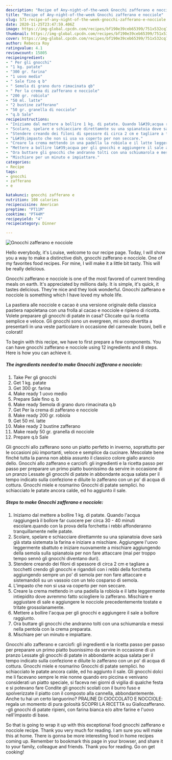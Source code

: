 ```yaml
---
description: "Recipe of Any-night-of-the-week Gnocchi zafferano e nocciole"
title: "Recipe of Any-night-of-the-week Gnocchi zafferano e nocciole"
slug: 571-recipe-of-any-night-of-the-week-gnocchi-zafferano-e-nocciole
date: 2020-11-25T23:47:59.406Z
image: https://img-global.cpcdn.com/recipes/bf190e39ceb65399/751x532cq70/gnocchi-zafferano-e-nocciole-recipe-main-photo.jpg
thumbnail: https://img-global.cpcdn.com/recipes/bf190e39ceb65399/751x532cq70/gnocchi-zafferano-e-nocciole-recipe-main-photo.jpg
cover: https://img-global.cpcdn.com/recipes/bf190e39ceb65399/751x532cq70/gnocchi-zafferano-e-nocciole-recipe-main-photo.jpg
author: Rebecca Roy
ratingvalue: 4.1
reviewcount: 15805
recipeingredient:
- " Per gli gnocchi"
- "1 kg. patate"
- "300 gr. farina"
- "1 uovo medio"
- " Sale fino q b"
- " Semola di grano duro rimacinata qb"
- " Per la crema di zafferano e nocciole"
- "200 gr. robiola"
- "50 ml. latte"
- "2 bustine zafferano"
- "50 gr. granella di nocciole"
- "q.b Sale"
recipeinstructions:
- "Iniziamo dal mettere a bollire 1 kg. di patate. Quando l&#39;acqua raggiungerà il bollore far cuocere per circa 30 - 40 minuti escolare.quando con la prova della forchetta i rebbi affonderanno tranquillamente nelle patate."
- "Scolare, spelare e schiacciare direttamnte su una spianatoia dove sarà già stata sistemata la farina e iniziare a mischiare. Aggiungere l&#39;uovo leggermente sbattuto e iniziare nuovamente a mischiare aggiungendo della semola sulla spianatoia per non fare attaccare (mai per troppo tempo sennò gli gnocchi diventano duri)."
- "Stendere creando dei filoni di spessore di circa 2 cm e tagliare a tocchetti crendo gli gnocchi e rigandoli con i rebbi della forchetta aggiungendo sempre un po&#39; di semola per non fare attaccare e sistemandoli su un vassoio con un telo cosparso di semola."
- "L&#39;impasto che non si usa va coperto per non seccare."
- "Creare la crema mettendo in una padella la robiola e il latte leggermente intiepidito dove avremmo fatto sciogliere lo zafferano. Mischiare e aggiustare di sale e aggiungere le nocciole precedentemente tostate e tritate grossolanamente."
- "Mettere a bollire l&#39;acqua per gli gnocchi e aggiungere il sale a bollore raggiunto."
- "Ora buttare gli gnocchi che andranno tolti con una schiumarola e messi nella pentola con la crema preparata."
- "Mischiare per un minuto e impiattare."
categories:
- Recipe
tags:
- gnocchi
- zafferano
- e

katakunci: gnocchi zafferano e 
nutrition: 108 calories
recipecuisine: American
preptime: "PT11M"
cooktime: "PT44M"
recipeyield: "4"
recipecategory: Dinner

---
```



![Gnocchi zafferano e nocciole](https://img-global.cpcdn.com/recipes/bf190e39ceb65399/751x532cq70/gnocchi-zafferano-e-nocciole-recipe-main-photo.jpg)

Hello everybody, it's Louise, welcome to our recipe page. Today, I will show you a way to make a distinctive dish, gnocchi zafferano e nocciole. One of my favorites food recipes. For mine, I will make it a little bit tasty. This will be really delicious.

Gnocchi zafferano e nocciole is one of the most favored of current trending meals on earth. It's appreciated by millions daily. It is simple, it's quick, it tastes delicious. They're nice and they look wonderful. Gnocchi zafferano e nocciole is something which I have loved my whole life.

La pastiera alle nocciole e cacao è una versione originale della classica pastiera napoletana con una frolla al cacao e nocciole e ripieno di ricotta. Volete preparare gli gnocchi di patate in casa? Cliccate qui la ricetta semplice e veloce. Gli gnocchi sono un evergreen, mi sono divertita a presentarli in una veste particolare in occasione del carnevale: buoni, belli e colorati!


To begin with this recipe, we have to first prepare a few components. You can have gnocchi zafferano e nocciole using 12 ingredients and 8 steps. Here is how you can achieve it.

<!--inarticleads1-->

##### The ingredients needed to make Gnocchi zafferano e nocciole:

1. Take  Per gli gnocchi
1. Get 1 kg. patate
1. Get 300 gr. farina
1. Make ready 1 uovo medio
1. Prepare  Sale fino q. b
1. Make ready  Semola di grano duro rimacinata q.b
1. Get  Per la crema di zafferano e nocciole
1. Make ready 200 gr. robiola
1. Get 50 ml. latte
1. Make ready 2 bustine zafferano
1. Make ready 50 gr. granella di nocciole
1. Prepare q.b Sale


Gli gnocchi allo zafferano sono un piatto perfetto in inverno, soprattutto per le occasioni più importanti, veloce e semplice da cucinare. Mescolate bene finché tutta la panna non abbia assunto il classico colore giallo arancio dello. Gnocchi allo zafferano e carciofi: gli ingredienti e la ricetta passo per passo per preparare un primo piatto buonissimo da servire in occasione di un pranzo Lessate gli gnocchi di patate in abbondante acqua salata per il tempo indicato sulla confezione e diluite lo zafferano con un po&#39; di acqua di cottura. Gnocchi miele e rosmarino Gnocchi di patate semplici. ho schiacciato le patate ancora calde, ed ho aggiunto il sale. 

<!--inarticleads2-->

##### Steps to make Gnocchi zafferano e nocciole:

1. Iniziamo dal mettere a bollire 1 kg. di patate. Quando l&#39;acqua raggiungerà il bollore far cuocere per circa 30 - 40 minuti escolare.quando con la prova della forchetta i rebbi affonderanno tranquillamente nelle patate.
1. Scolare, spelare e schiacciare direttamnte su una spianatoia dove sarà già stata sistemata la farina e iniziare a mischiare. Aggiungere l&#39;uovo leggermente sbattuto e iniziare nuovamente a mischiare aggiungendo della semola sulla spianatoia per non fare attaccare (mai per troppo tempo sennò gli gnocchi diventano duri).
1. Stendere creando dei filoni di spessore di circa 2 cm e tagliare a tocchetti crendo gli gnocchi e rigandoli con i rebbi della forchetta aggiungendo sempre un po&#39; di semola per non fare attaccare e sistemandoli su un vassoio con un telo cosparso di semola.
1. L&#39;impasto che non si usa va coperto per non seccare.
1. Creare la crema mettendo in una padella la robiola e il latte leggermente intiepidito dove avremmo fatto sciogliere lo zafferano. Mischiare e aggiustare di sale e aggiungere le nocciole precedentemente tostate e tritate grossolanamente.
1. Mettere a bollire l&#39;acqua per gli gnocchi e aggiungere il sale a bollore raggiunto.
1. Ora buttare gli gnocchi che andranno tolti con una schiumarola e messi nella pentola con la crema preparata.
1. Mischiare per un minuto e impiattare.


Gnocchi allo zafferano e carciofi: gli ingredienti e la ricetta passo per passo per preparare un primo piatto buonissimo da servire in occasione di un pranzo Lessate gli gnocchi di patate in abbondante acqua salata per il tempo indicato sulla confezione e diluite lo zafferano con un po&#39; di acqua di cottura. Gnocchi miele e rosmarino Gnocchi di patate semplici. ho schiacciato le patate ancora calde, ed ho aggiunto il sale. Gli gnocchi dolci me li facevano sempre le mie nonne quando ero piccina e venivano considerati un piatto speciale, si faceva nei giorni di vigilia di qualche festa e si potevano fare Condite gli gnocchi scolati con il burro fuso e spolverizzate il piatto con il composto alla cannella, abbondantemente. Anche tu hai un certo languorino? PRALINE DI CIOCCOLATO E NOCCIOLE: regala un momento di pura golosità SCOPRI LA RICETTA su Giallozafferano. -gli gnocchi di patate ripieni, con farina bianca e/o altre farine e l&#39;uovo nell&#39;impasto di base. 

So that is going to wrap it up with this exceptional food gnocchi zafferano e nocciole recipe. Thank you very much for reading. I am sure you will make this at home. There is gonna be more interesting food in home recipes coming up. Remember to bookmark this page in your browser, and share it to your family, colleague and friends. Thank you for reading. Go on get cooking!
